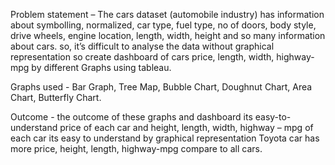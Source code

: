 Problem statement – The cars dataset (automobile industry) has information about symbolling, normalized, car type, fuel type, no of doors, body style, drive wheels, engine location, length, width, height and so many information about cars. so, it’s difficult to analyse the data without graphical representation so create dashboard of cars price, length, width, highway-mpg by different Graphs using tableau.



Graphs used - Bar Graph, Tree Map, Bubble Chart, Doughnut Chart, Area Chart, Butterfly Chart.



Outcome - the outcome of these graphs and dashboard its easy-to-understand price of each car and height, length, width, highway – mpg of each car its easy to understand by graphical representation Toyota car has more price, height, length, highway-mpg compare to all cars.
